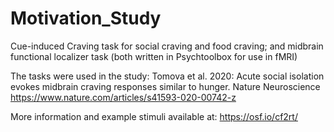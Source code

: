 # Motivation_Study
Cue-induced Craving task for social craving and food craving; and midbrain functional localizer task (both written in Psychtoolbox for use in fMRI)

The tasks were used in the study: Tomova et al. 2020: Acute social isolation evokes midbrain craving responses similar to hunger. Nature Neuroscience
https://www.nature.com/articles/s41593-020-00742-z

More information and example stimuli available at: https://osf.io/cf2rt/


